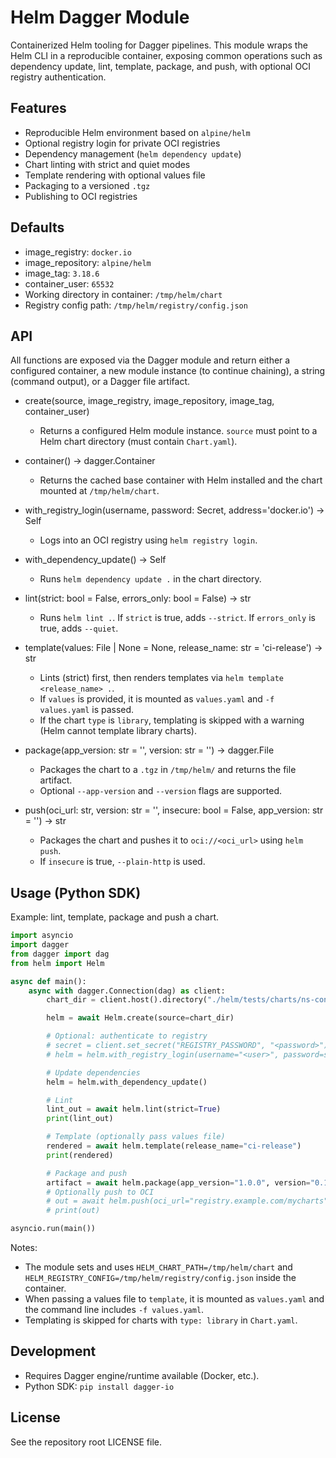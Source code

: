 # Helm Dagger Module

Containerized Helm tooling for Dagger pipelines. This module wraps the Helm CLI in a reproducible container, exposing common operations such as dependency update, lint, template, package, and push, with optional OCI registry authentication.

## Features
- Reproducible Helm environment based on `alpine/helm`
- Optional registry login for private OCI registries
- Dependency management (`helm dependency update`)
- Chart linting with strict and quiet modes
- Template rendering with optional values file
- Packaging to a versioned `.tgz`
- Publishing to OCI registries

## Defaults
- image_registry: `docker.io`
- image_repository: `alpine/helm`
- image_tag: `3.18.6`
- container_user: `65532`
- Working directory in container: `/tmp/helm/chart`
- Registry config path: `/tmp/helm/registry/config.json`

## API

All functions are exposed via the Dagger module and return either a configured container, a new module instance (to continue chaining), a string (command output), or a Dagger file artifact.

- create(source, image_registry, image_repository, image_tag, container_user)
  - Returns a configured Helm module instance. `source` must point to a Helm chart directory (must contain `Chart.yaml`).

- container() -> dagger.Container
  - Returns the cached base container with Helm installed and the chart mounted at `/tmp/helm/chart`.

- with_registry_login(username, password: Secret, address='docker.io') -> Self
  - Logs into an OCI registry using `helm registry login`.

- with_dependency_update() -> Self
  - Runs `helm dependency update .` in the chart directory.

- lint(strict: bool = False, errors_only: bool = False) -> str
  - Runs `helm lint .`. If `strict` is true, adds `--strict`. If `errors_only` is true, adds `--quiet`.

- template(values: File | None = None, release_name: str = 'ci-release') -> str
  - Lints (strict) first, then renders templates via `helm template <release_name> .`.
  - If `values` is provided, it is mounted as `values.yaml` and `-f values.yaml` is passed.
  - If the chart `type` is `library`, templating is skipped with a warning (Helm cannot template library charts).

- package(app_version: str = '', version: str = '') -> dagger.File
  - Packages the chart to a `.tgz` in `/tmp/helm/` and returns the file artifact.
  - Optional `--app-version` and `--version` flags are supported.

- push(oci_url: str, version: str = '', insecure: bool = False, app_version: str = '') -> str
  - Packages the chart and pushes it to `oci://<oci_url>` using `helm push`.
  - If `insecure` is true, `--plain-http` is used.

## Usage (Python SDK)

Example: lint, template, package and push a chart.

```python
import asyncio
import dagger
from dagger import dag
from helm import Helm

async def main():
    async with dagger.Connection(dag) as client:
        chart_dir = client.host().directory("./helm/tests/charts/ns-configurator")

        helm = await Helm.create(source=chart_dir)

        # Optional: authenticate to registry
        # secret = client.set_secret("REGISTRY_PASSWORD", "<password>")
        # helm = helm.with_registry_login(username="<user>", password=secret, address="registry.example.com")

        # Update dependencies
        helm = helm.with_dependency_update()

        # Lint
        lint_out = await helm.lint(strict=True)
        print(lint_out)

        # Template (optionally pass values file)
        rendered = await helm.template(release_name="ci-release")
        print(rendered)

        # Package and push
        artifact = await helm.package(app_version="1.0.0", version="0.1.0")
        # Optionally push to OCI
        # out = await helm.push(oci_url="registry.example.com/mycharts", version="0.1.0", app_version="1.0.0")
        # print(out)

asyncio.run(main())
```

Notes:
- The module sets and uses `HELM_CHART_PATH=/tmp/helm/chart` and `HELM_REGISTRY_CONFIG=/tmp/helm/registry/config.json` inside the container.
- When passing a values file to `template`, it is mounted as `values.yaml` and the command line includes `-f values.yaml`.
- Templating is skipped for charts with `type: library` in `Chart.yaml`.

## Development
- Requires Dagger engine/runtime available (Docker, etc.).
- Python SDK: `pip install dagger-io`

## License
See the repository root LICENSE file.
